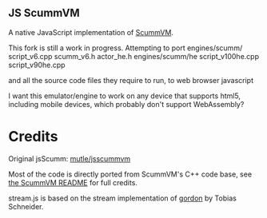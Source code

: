 JS ScummVM
----------

A native JavaScript implementation of [ScummVM](http://scummvm.org).


This fork is still a work in progress.
Attempting to port engines/scumm/
script_v6.cpp
scumm_v6.h
actor_he.h
engines/scumm/he
script_v100he.cpp
script_v90he.cpp

and all the source code files they require to run, to web browser javascript

I want this emulator/engine to work on any device that supports html5,
including mobile devices, which probably don't support WebAssembly?


Credits
=======

Original jsScumm:
[mutle/jsscummvm](https://github.com/mutle/jsscummvm)

Most of the code is directly ported from ScummVM's C++ code base, see
[the ScummVM README](http://scummvm.svn.sourceforge.net/viewvc/scummvm/scummvm/tags/release-1-1-1/README?view=markup)
for full credits.

stream.js is based on the stream implementation of [gordon](http://github.com/tobeytailor/gordon/) by Tobias Schneider.
